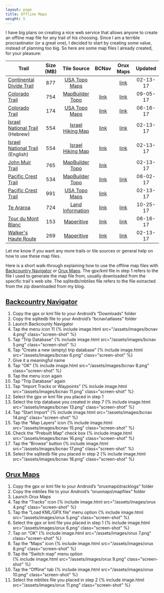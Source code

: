 ```yaml
---
layout: page
title: Offline Maps
weight: 5
---
```


I have big plans on creating a nice web service that allows anyone to create an offline map file for any trail of his choosing. Since I am a terrible procrastinator (or a great one), I decided to start by creating some value, instead of planning too big. So here are some map files I already created, for your pleasure:

| Trail                                  | Size (MB) |       Tile Source        |             BCNav             |            Orux Maps            | Updated  |
| -------------------------------------- | :-------: | :----------------------: | :---------------------------: | :-----------------------------: | :------: |
| [Continental Divide Trail][cdt]        |    877    | [USA Topo Maps][ustopo]  |                               |       [link][cdt-mbtiles]       | 02-13-17 |
| [Colorado Trail][ct]                   |    754    |  [MapBuilder Topo][mbt]  | [link][colorado-trail-bcnav]  | [link][colorado-trail-mbtiles]  | 09-05-17 |
| [Colorado Trail][ct]                   |    174    | [USA Topo Maps][ustopo]  | [link][colorado-trail-bcnav2] | [link][colorado-trail-mbtiles2] | 06-16-17 |
| [Israel National Trail][int] (Hebrew)  |    554    | [Israel Hiking Map][ihm] |     [link][int-bcnav-he]      |     [link][int-mbtiles-he]      | 02-13-17 |
| [Israel National Trail][int] (English) |    554    | [Israel Hiking Map][ihm] |     [link][int-bcnav-en]      |     [link][int-mbtiles-en]      | 02-13-17 |
| [John Muir Trail][jmt]                 |    765    |  [MapBuilder Topo][mbt]  |       [link][jmt-bcnav]       |                                 | 02-13-17 |
| [Pacific Crest Trail][pct]             |    534    |  [MapBuilder Topo][mbt]  |       [link][pct-bcnav]       |        [link][pct-orux]         | 08-02-17 |
| [Pacific Crest Trail][pct]             |    991    | [USA Topo Maps][ustopo]  |      [link][pct-bcnav2]       |                                 | 02-13-17 |
| [Te Araroa][ta]                        |    724    | [Land Information][linz] |       [link][ta-bcnav]        |         [link][ta-orux]         | 10-25-17 |
| [Tour du Mont Blanc][tmb]              |    153    | [Maperitive][maperitive] |       [link][tmb-bcnav]       |        [link][tmb-orux]         | 06-16-17 |
| [Walker's Haute Route][whr]            |    269    | [Maperitive][maperitive] |       [link][whr-bcnav]       |        [link][whr-orux]         | 02-13-17 |

Let me know if you want any more trails or tile sources or general help on how to use these map files.

Here is a short walk-through explaining how to use the offline map files with [Backcountry Navigator](#backcountry-navigator) or [Orux Maps](#orux-maps). The gpx/kml file in step 1 refers to the file I used to generate the map file from, usually downloaded from the specific trail's web site. The sqlitedb/mbtiles file refers to the file extracted from the zip downloaded from my blog.

## [Backcountry Navigator]

1. Copy the gpx or kml file to your Android’s “Downloads” folder
1. Copy the sqlitedb file to your Android’s “bcnav\atlases” folder
1. Launch Backcounty Navigator
1. Tap the menu icon 11
   {% include image.html src="/assets/images/bcnav 4.png" class="screen-shot" %}
1. Tap “Trip Database”
   {% include image.html src="/assets/images/bcnav 5.png" class="screen-shot" %}
1. Tap “Create a new (empty) trip database”
   {% include image.html src="/assets/images/bcnav 6.png" class="screen-shot" %}
1. Give it a meaningful name
1. Tap "OK"
   {% include image.html src="/assets/images/bcnav 8.png" class="screen-shot" %}
1. Tap the menu icon again
1. Tap “Trip Database” again
1. Tap “Import Tracks or Waypoints”
   {% include image.html src="/assets/images/bcnav 11.png" class="screen-shot" %}
1. Select the gpx or kml file you placed in step 1
1. Select the trip database you created in step 7
   {% include image.html src="/assets/images/bcnav 13.png" class="screen-shot" %}
1. Tap “Start Import”
   {% include image.html src="/assets/images/bcnav 14.png" class="screen-shot" %}
1. Tap the “Map Layers” icon
   {% include image.html src="/assets/images/bcnav 15.png" class="screen-shot" %}
1. Check the “Prebuilt Map” check box
   {% include image.html src="/assets/images/bcnav 16.png" class="screen-shot" %}
1. Tap the “Browse” button
   {% include image.html src="/assets/images/bcnav 17.png" class="screen-shot" %}
1. Select the sqlitedb file you placed in step 2
   {% include image.html src="/assets/images/bcnav 18.png" class="screen-shot" %}

## [Orux Maps]

1. Copy the gpx or kml file to your Android’s “oruxmaps\tracklogs” folder
1. Copy the mbtiles file to your Android’s “oruxmaps\mapfiles” folder
1. Launch Orux Maps
1. Tap the “Tracks” icon
   {% include image.html src="/assets/images/orux 4.png" class="screen-shot" %}
1. Tap the “Load KML/GPX file” menu option
   {% include image.html src="/assets/images/orux 5.png" class="screen-shot" %}
1. Select the gpx or kml file you placed in step 1
   {% include image.html src="/assets/images/orux 6.png" class="screen-shot" %}
1. Tap on “OK”
   {% include image.html src="/assets/images/orux 7.png" class="screen-shot" %}
1. Tap the “Maps” icon
   {% include image.html src="/assets/images/orux 8.png" class="screen-shot" %}
1. Tap the “Switch map” menu option  
   {% include image.html src="/assets/images/orux 9.png" class="screen-shot" %}
1. Tap the “Offline” tab
   {% include image.html src="/assets/images/orux 10.png" class="screen-shot" %}
1. Select the mbtiles file you placed in step 2
   {% include image.html src="/assets/images/orux 11.png" class="screen-shot" %}

[cdt]: http://continentaldividetrail.org/cdt-data/
[cdt-mbtiles]: https://storage.googleapis.com/atgardner/CDT%20-%20USA%20Topo%20Maps%20-%200-15%20-%20MBTiles.zip
[ct]: http://bearcreeksurvey.com/but_ct_waypoints.htm
[colorado-trail-bcnav]: https://storage.googleapis.com/atgardner/Colorado%20Trail%20-%20MapBuilder%20-%2010-15.sqlitedb
[colorado-trail-mbtiles]: https://storage.googleapis.com/atgardner/Colorado%20Trail%20-%20MapBuilder%20-%2010-15.mbtiles
[colorado-trail-bcnav2]: https://storage.googleapis.com/atgardner/CT%20-%20USA%20Topo%20Maps%20-%200-15%20-%20BCNav.zip
[colorado-trail-mbtiles2]: https://storage.googleapis.com/atgardner/CT%20-%20USA%20Topo%20Maps%20-%200-15%20-%20MBTiles.zip
[int]: https://hiking.waymarkedtrails.org/#route?id=282071
[int-bcnav-he]: https://storage.googleapis.com/atgardner/INT%20-%20Israel%20Hiking%20Map%20-%207-15%20-%20BCNav.zip
[int-mbtiles-he]: https://storage.googleapis.com/atgardner/INT%20-%20Israel%20Hiking%20Map%20-%207-15%20-%20MBTiles.zip
[int-bcnav-en]: https://storage.googleapis.com/atgardner/INT%20-%20Israel%20Hiking%20Map%2C%20EN%20-%207-15%20-%20BCNav.zip
[int-mbtiles-en]: https://storage.googleapis.com/atgardner/INT%20-%20Israel%20Hiking%20Map%2C%20EN%20-%207-15%20-%20MBTiles.zip
[jmt]: https://hiking.waymarkedtrails.org/#route?id=1244828
[jmt-bcnav]: https://storage.googleapis.com/atgardner/John%20Muir%20Trail%20-%20MapBuilder%20Topo%20-%2010-16.sqlitedb
[pct]: https://www.pctmap.net/google/
[pct-bcnav]: https://storage.googleapis.com/atgardner/PCT%20-%20MapBuilder%20Topo%20-%205-15%20-%20BCNav.zip
[pct-orux]: https://storage.googleapis.com/atgardner/PCT%20-%20MapBuilder%20Topo%20-%205-15%20-%20Orux.zip
[pct-bcnav2]: https://storage.googleapis.com/atgardner/PCT%20-%20USA%20Topo%20Maps%20-%200-15%20-%20BCNav.zip
[ta]: https://www.teararoa.org.nz/downloads/
[ta-bcnav]: https://storage.googleapis.com/atgardner/TA%20-%20Land%20Information%20-%200-15%20-%20BCNav.zip
[ta-orux]: https://storage.googleapis.com/atgardner/TA%20-%20Land%20Information%20-%200-15%20-%20MBTiles.zip
[tmb]: https://hiking.waymarkedtrails.org/#route?id=6436417
[tmb-bcnav]: https://storage.googleapis.com/atgardner/Tour%20du%20Mont%20Blanc%20-%20Maperitive%20-%2010-15%20-%20BCNav.zip
[tmb-orux]: https://storage.googleapis.com/atgardner/Tour%20du%20Mont%20Blanc%20-%20Maperitive%20-%2010-15%20-%20MBTiles.zip
[whr]: https://hiking.waymarkedtrails.org/#route?id=7383151
[whr-bcnav]: https://storage.googleapis.com/atgardner/Walker's%20Haute%20Route%20-%20Maperitive%20-%2010-15%20-%20BCNav.zip
[whr-orux]: https://storage.googleapis.com/atgardner/Walker's%20Haute%20Route%20-%20Maperitive%20-%2010-15%20-%20MBTiles.zip

[ustopo]: http://www.arcgis.com/home/webmap/viewer.html?url=http%3A%2F%2Fservices.arcgisonline.com%2Farcgis%2Frest%2Fservices%2FUSA_Topo_Maps%2FMapServer&source=sd
[mbt]: https://caltopo.com/map.html#b=mbt
[ihm]: https://israelhiking.osm.org.il/
[linz]: https://www.topomap.co.nz/
[maperitive]: http://maperitive.net/
[backcountry navigator]: http://backcountrynavigator.com/
[orux maps]: http://www.oruxmaps.com/
